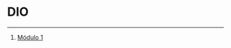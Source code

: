 # DIO
------------------------------------------------------------------------------------------------
1. [Módulo 1](https://github.com/nikoz84/dio-project/tree/main/modulo-1/README.md)